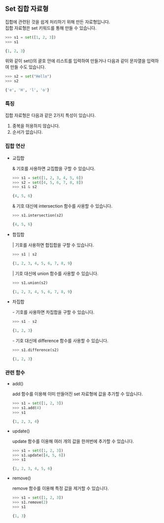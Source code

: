 ## Set 집합 자료형
집합에 관련된 것을 쉽게 처리하기 위해 만든 자료형입니다. <br />
집합 자료형은 set 키워드를 통해 만들 수 있습니다.

```python
>>> s1 = set([1, 2, 3])
>>> s1

{1, 2, 3}
```
위와 같이 set()의 괄호 안에 리스트를 입력하여 만들거나 다음과 같이 문자열을 입력하여 만들 수도 있습니다. <br />

```python
>>> s2 = set("Hello")
>>> s2

{'e', 'H', 'l', 'o'}
```

### 특징
집합 자료형은 다음과 같은 2가지 특성이 있습니다.

1. 중복을 허용하지 않습니다.
2. 순서가 없습니다.

### 집합 연산

- 교집합 <br />

  & 기호를 사용하면 교집합을 구할 수 있습니다.

  ```python
  >>> s1 = set([1, 2, 3, 4, 5, 6])
  >>> s2 = set([4, 5, 6, 7, 8, 8])
  >>> s1 & s2
  
  {4, 5, 6}
  ```
  & 기호 대신에 intersection 함수를 사용할 수 있습니다.
  ```python
  >>> s1.intersection(s2)
  
  {4, 5, 6}
  ```

- 합집합 <br />

  | 기호를 사용하면 합집합을 구할 수 있습니다.

  ```python
  >>> s1 | s2

  {1, 2, 3, 4, 5, 6, 7, 8, 9}
  ```
  | 기호 대신에 union 함수를 사용할 수 있습니다.
  ```python
  >>> s1.union(s2)

  {1, 2, 3, 4, 5, 6, 7, 8, 9}
  ```

- 차집합 <br />

  \- 기호를 사용하면 차집합을 구할 수 있습니다.

  ```python
  >>> s1 - s2
  
  {1, 2, 3}
  ```

  \- 기호 대신에 difference 함수를 사용할 수 있습니다.
  
  ```python
  >>> s1.difference(s2)
  
  {1, 2, 3}
  ```

### 관련 함수
- add() <br />

  add 함수를 이용해 이미 만들어진 set 자료형에 값을 추가할 수 있습니다.
  ```python
  >>> s1 = set([1, 2, 3])
  >>> s1.add(4)
  >>> s1
  
  {1, 2, 3, 4}
  ```

- update() <br />

  update 함수를 이용해 여러 개의 값을 한꺼번에 추가할 수 있습니다.
  ```python
  >>> s1 = set([1, 2, 3])
  >>> s1.update([4, 5, 6])
  >>> s1
  
  {1, 2, 3, 4, 5, 6}
  ```

- remove() <br />

  remove 함수를 이용해 특정 값을 제거할 수 있습니다.
  ```python
  >>> s1 = set([1, 2, 3])
  >>> s1.remove(2)
  >>> s1
  
  {1, 3}
  ```

